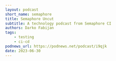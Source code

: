 ```yaml
---
layout: podcast
short_name: semaphore
title: Semaphore Uncut
subtitle: A technology podcast from Semaphore CI
authors: Darko Fabijan
tags:
    - testing
    - ci-cd
podnews_url: https://podnews.net/podcast/i9qjk
date: 2023-06-30
---
```

